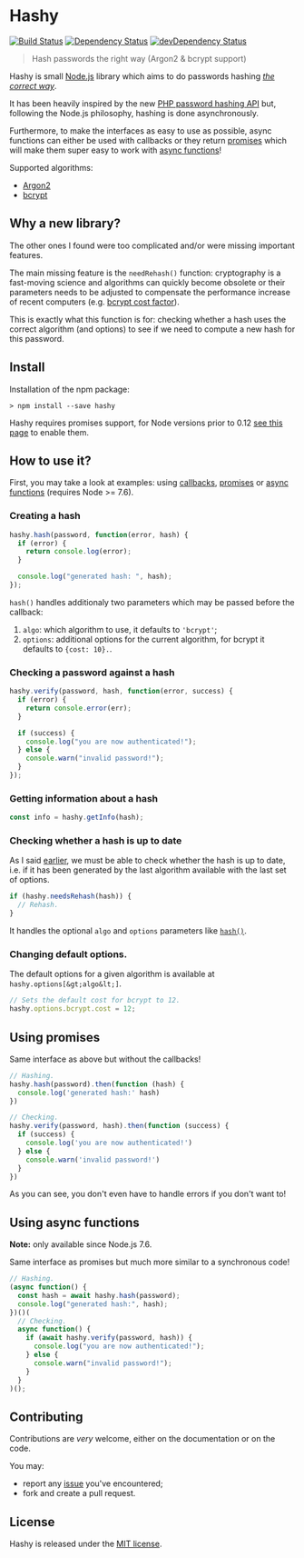 # Hashy

[![Build Status](https://img.shields.io/travis/JsCommunity/hashy/master.svg)](http://travis-ci.org/JsCommunity/hashy)
[![Dependency Status](https://david-dm.org/JsCommunity/hashy/status.svg?theme=shields.io)](https://david-dm.org/JsCommunity/hashy)
[![devDependency Status](https://david-dm.org/JsCommunity/hashy/dev-status.svg?theme=shields.io)](https://david-dm.org/JsCommunity/hashy#info=devDependencies)

> Hash passwords the right way (Argon2 & bcrypt support)

Hashy is small [Node.js](http://nodejs.org/) library which aims to do
passwords hashing _[the correct
way](https://wiki.php.net/rfc/password_hash)_.

It has been heavily inspired by the new [PHP password hashing
API](http://www.php.net/manual/en/book.password.php) but, following
the Node.js philosophy, hashing is done asynchronously.

Furthermore, to make the interfaces as easy to use as possible, async
functions can either be used with callbacks or they return
[promises](https://en.wikipedia.org/wiki/Promise_%28programming%29)
which will make them super easy to work with [async functions](https://developer.mozilla.org/en-US/docs/Web/JavaScript/Reference/Statements/async_function)!

Supported algorithms:

- [Argon2](https://en.wikipedia.org/wiki/Argon2)
- [bcrypt](https://en.wikipedia.org/wiki/Bcrypt)

## Why a new library?

The other ones I found were too complicated and/or were missing
important features.

The main missing feature is the `needRehash()` function: cryptography
is a fast-moving science and algorithms can quickly become obsolete or
their parameters needs to be adjusted to compensate the performance
increase of recent computers (e.g. [bcrypt cost
factor](http://phpmaster.com/why-you-should-use-bcrypt-to-hash-stored-passwords/)).

This is exactly what this function is for: checking whether a hash
uses the correct algorithm (and options) to see if we need to compute
a new hash for this password.

## Install

Installation of the npm package:

```
> npm install --save hashy
```

Hashy requires promises support, for Node versions prior to 0.12 [see
this page](https://github.com/JsCommunity/promise-toolbox#usage) to
enable them.

## How to use it?

First, you may take a look at examples: using [callbacks](https://github.com/JsCommunity/hashy/blob/master/examples/callbacks.js), [promises](https://github.com/JsCommunity/hashy/blob/master/examples/promises.js) or [async functions](https://github.com/JsCommunity/hashy/blob/master/examples/async.js) (requires Node >= 7.6).

### Creating a hash

```js
hashy.hash(password, function(error, hash) {
  if (error) {
    return console.log(error);
  }

  console.log("generated hash: ", hash);
});
```

`hash()` handles additionaly two parameters which may be passed before the callback:

1. `algo`: which algorithm to use, it defaults to `'bcrypt'`;
2. `options`: additional options for the current algorithm, for bcrypt
   it defaults to `{cost: 10}.`.

### Checking a password against a hash

```js
hashy.verify(password, hash, function(error, success) {
  if (error) {
    return console.error(err);
  }

  if (success) {
    console.log("you are now authenticated!");
  } else {
    console.warn("invalid password!");
  }
});
```

### Getting information about a hash

```js
const info = hashy.getInfo(hash);
```

### Checking whether a hash is up to date

As I said [earlier](#why-a-new-library), we must be able to check
whether the hash is up to date, i.e. if it has been generated by the
last algorithm available with the last set of options.

```js
if (hashy.needsRehash(hash)) {
  // Rehash.
}
```

It handles the optional `algo` and `options` parameters like
[`hash()`](#creating-a-hash).

### Changing default options.

The default options for a given algorithm is available at `hashy.options[&gt;algo&lt;]`.

```js
// Sets the default cost for bcrypt to 12.
hashy.options.bcrypt.cost = 12;
```

## Using promises

Same interface as above but without the callbacks!

```javascript
// Hashing.
hashy.hash(password).then(function (hash) {
  console.log('generated hash:' hash)
})

// Checking.
hashy.verify(password, hash).then(function (success) {
  if (success) {
    console.log('you are now authenticated!')
  } else {
    console.warn('invalid password!')
  }
})

```

As you can see, you don't even have to handle errors if you don't want
to!

## Using async functions

**Note:** only available since Node.js 7.6.

Same interface as promises but much more similar to a synchronous
code!

```javascript
// Hashing.
(async function() {
  const hash = await hashy.hash(password);
  console.log("generated hash:", hash);
})()(
  // Checking.
  async function() {
    if (await hashy.verify(password, hash)) {
      console.log("you are now authenticated!");
    } else {
      console.warn("invalid password!");
    }
  }
)();
```

## Contributing

Contributions are _very_ welcome, either on the documentation or on
the code.

You may:

- report any [issue](https://github.com/JsCommunity/hashy/issues)
  you've encountered;
- fork and create a pull request.

## License

Hashy is released under the [MIT
license](https://en.wikipedia.org/wiki/MIT_License).
